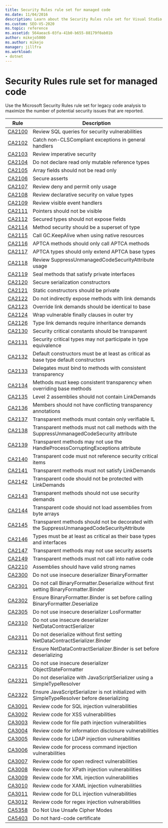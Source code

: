 ```yaml
---
title: Security Rules rule set for managed code
ms.date: 11/04/2016
description: Learn about the Security Rules rule set for Visual Studio legacy code analysis. See descriptions of rules that focus on potential security issues.
ms.custom: SEO-VS-2020
ms.topic: reference
ms.assetid: 564aeac6-03fa-41b0-b655-88179f0ab01b
author: mikejo5000
ms.author: mikejo
manager: jillfra
ms.workload:
- dotnet
---
```

# Security Rules rule set for managed code

Use the Microsoft Security Rules rule set for legacy code analysis to maximize the number of potential security issues that are reported.

|Rule|Description|
|----------|-----------------|
|[CA2100](/dotnet/fundamentals/code-analysis/quality-rules/ca2100)|Review SQL queries for security vulnerabilities|
|[CA2102](../code-quality/ca2102.md)|Catch non-CLSCompliant exceptions in general handlers|
|[CA2103](../code-quality/ca2103.md)|Review imperative security|
|[CA2104](../code-quality/ca2104.md)|Do not declare read only mutable reference types|
|[CA2105](../code-quality/ca2105.md)|Array fields should not be read only|
|[CA2106](../code-quality/ca2106.md)|Secure asserts|
|[CA2107](../code-quality/ca2107.md)|Review deny and permit only usage|
|[CA2108](../code-quality/ca2108.md)|Review declarative security on value types|
|[CA2109](/dotnet/fundamentals/code-analysis/quality-rules/ca2109)|Review visible event handlers|
|[CA2111](../code-quality/ca2111.md)|Pointers should not be visible|
|[CA2112](../code-quality/ca2112.md)|Secured types should not expose fields|
|[CA2114](../code-quality/ca2114.md)|Method security should be a superset of type|
|[CA2115](../code-quality/ca2115.md)|Call GC.KeepAlive when using native resources|
|[CA2116](../code-quality/ca2116.md)|APTCA methods should only call APTCA methods|
|[CA2117](../code-quality/ca2117.md)|APTCA types should only extend APTCA base types|
|[CA2118](../code-quality/ca2118.md)|Review SuppressUnmanagedCodeSecurityAttribute usage|
|[CA2119](/dotnet/fundamentals/code-analysis/quality-rules/ca2119)|Seal methods that satisfy private interfaces|
|[CA2120](../code-quality/ca2120.md)|Secure serialization constructors|
|[CA2121](../code-quality/ca2121.md)|Static constructors should be private|
|[CA2122](../code-quality/ca2122.md)|Do not indirectly expose methods with link demands|
|[CA2123](../code-quality/ca2123.md)|Override link demands should be identical to base|
|[CA2124](../code-quality/ca2124.md)|Wrap vulnerable finally clauses in outer try|
|[CA2126](../code-quality/ca2126.md)|Type link demands require inheritance demands|
|[CA2130](../code-quality/ca2130.md)|Security critical constants should be transparent|
|[CA2131](../code-quality/ca2131.md)|Security critical types may not participate in type equivalence|
|[CA2132](../code-quality/ca2132.md)|Default constructors must be at least as critical as base type default constructors|
|[CA2133](../code-quality/ca2133.md)|Delegates must bind to methods with consistent transparency|
|[CA2134](../code-quality/ca2134.md)|Methods must keep consistent transparency when overriding base methods|
|[CA2135](../code-quality/ca2135.md)|Level 2 assemblies should not contain LinkDemands|
|[CA2136](../code-quality/ca2136.md)|Members should not have conflicting transparency annotations|
|[CA2137](../code-quality/ca2137.md)|Transparent methods must contain only verifiable IL|
|[CA2138](../code-quality/ca2138.md)|Transparent methods must not call methods with the SuppressUnmanagedCodeSecurity attribute|
|[CA2139](../code-quality/ca2139.md)|Transparent methods may not use the HandleProcessCorruptingExceptions attribute|
|[CA2140](../code-quality/ca2140.md)|Transparent code must not reference security critical items|
|[CA2141](../code-quality/ca2141.md)|Transparent methods must not satisfy LinkDemands|
|[CA2142](../code-quality/ca2142.md)|Transparent code should not be protected with LinkDemands|
|[CA2143](../code-quality/ca2143.md)|Transparent methods should not use security demands|
|[CA2144](../code-quality/ca2144.md)|Transparent code should not load assemblies from byte arrays|
|[CA2145](../code-quality/ca2145.md)|Transparent methods should not be decorated with the SuppressUnmanagedCodeSecurityAttribute|
|[CA2146](../code-quality/ca2146.md)|Types must be at least as critical as their base types and interfaces|
|[CA2147](../code-quality/ca2147.md)|Transparent methods may not use security asserts|
|[CA2149](../code-quality/ca2149.md)|Transparent methods must not call into native code|
|[CA2210](../code-quality/ca2210.md)|Assemblies should have valid strong names|
|[CA2300](/dotnet/fundamentals/code-analysis/quality-rules/ca2300)|Do not use insecure deserializer BinaryFormatter|
|[CA2301](/dotnet/fundamentals/code-analysis/quality-rules/ca2301)|Do not call BinaryFormatter.Deserialize without first setting BinaryFormatter.Binder|
|[CA2302](/dotnet/fundamentals/code-analysis/quality-rules/ca2302)|Ensure BinaryFormatter.Binder is set before calling BinaryFormatter.Deserialize|
|[CA2305](/dotnet/fundamentals/code-analysis/quality-rules/ca2305)|Do not use insecure deserializer LosFormatter|
|[CA2310](/dotnet/fundamentals/code-analysis/quality-rules/ca2310)|Do not use insecure deserializer NetDataContractSerializer|
|[CA2311](/dotnet/fundamentals/code-analysis/quality-rules/ca2311)|Do not deserialize without first setting NetDataContractSerializer.Binder|
|[CA2312](/dotnet/fundamentals/code-analysis/quality-rules/ca2312)|Ensure NetDataContractSerializer.Binder is set before deserializing|
|[CA2315](/dotnet/fundamentals/code-analysis/quality-rules/ca2315)|Do not use insecure deserializer ObjectStateFormatter|
|[CA2321](/dotnet/fundamentals/code-analysis/quality-rules/ca2321)|Do not deserialize with JavaScriptSerializer using a SimpleTypeResolver|
|[CA2322](/dotnet/fundamentals/code-analysis/quality-rules/ca2322)|Ensure JavaScriptSerializer is not initialized with SimpleTypeResolver before deserializing|
|[CA3001](/dotnet/fundamentals/code-analysis/quality-rules/ca3001)|Review code for SQL injection vulnerabilities|
|[CA3002](/dotnet/fundamentals/code-analysis/quality-rules/ca3002)|Review code for XSS vulnerabilities|
|[CA3003](/dotnet/fundamentals/code-analysis/quality-rules/ca3003)|Review code for file path injection vulnerabilities|
|[CA3004](/dotnet/fundamentals/code-analysis/quality-rules/ca3004)|Review code for information disclosure vulnerabilities|
|[CA3005](/dotnet/fundamentals/code-analysis/quality-rules/ca3005)|Review code for LDAP injection vulnerabilities|
|[CA3006](/dotnet/fundamentals/code-analysis/quality-rules/ca3006)|Review code for process command injection vulnerabilities|
|[CA3007](/dotnet/fundamentals/code-analysis/quality-rules/ca3007)|Review code for open redirect vulnerabilities|
|[CA3008](/dotnet/fundamentals/code-analysis/quality-rules/ca3008)|Review code for XPath injection vulnerabilities|
|[CA3009](/dotnet/fundamentals/code-analysis/quality-rules/ca3009)|Review code for XML injection vulnerabilities|
|[CA3010](/dotnet/fundamentals/code-analysis/quality-rules/ca3010)|Review code for XAML injection vulnerabilities|
|[CA3011](/dotnet/fundamentals/code-analysis/quality-rules/ca3011)|Review code for DLL injection vulnerabilities|
|[CA3012](/dotnet/fundamentals/code-analysis/quality-rules/ca3012)|Review code for regex injection vulnerabilities|
|[CA5358](/dotnet/fundamentals/code-analysis/quality-rules/ca5358)|Do Not Use Unsafe Cipher Modes|
|[CA5403](/dotnet/fundamentals/code-analysis/quality-rules/ca5403)|Do not hard-code certificate|